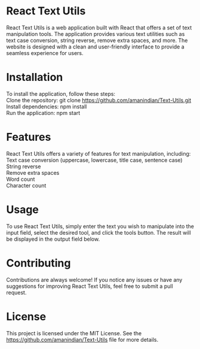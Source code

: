 # React Text Utils  
React Text Utils is a web application built with React that offers a set of text manipulation tools. The application provides various text utilities such as text case conversion, string reverse, remove extra spaces, and more. The website is designed with a clean and user-friendly interface to provide a seamless experience for users.  

# Installation  
To install the application, follow these steps:  
Clone the repository: git clone https://github.com/amanindian/Text-Utils.git  
Install dependencies: npm install  
Run the application: npm start  

# Features  
React Text Utils offers a variety of features for text manipulation, including:  
Text case conversion (uppercase, lowercase, title case, sentence case)  
String reverse  
Remove extra spaces  
Word count  
Character count  
 
# Usage  
To use React Text Utils, simply enter the text you wish to manipulate into the input field, select the desired tool, and click the tools button. The result will be displayed in the output field below.  

# Contributing  
Contributions are always welcome! If you notice any issues or have any suggestions for improving React Text Utils, feel free to submit a pull request.  

# License  
This project is licensed under the MIT License. See the https://github.com/amanindian/Text-Utils file for more details.  
